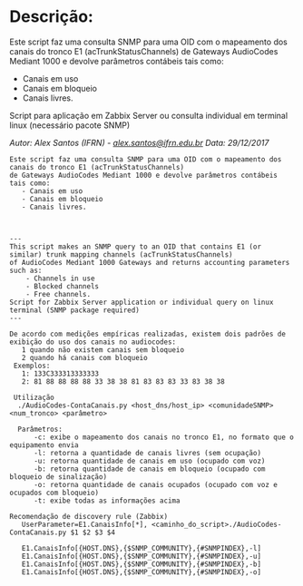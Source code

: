# Descrição:

Este script faz uma consulta SNMP para uma OID com o mapeamento dos canais do tronco E1 (acTrunkStatusChannels)
de Gateways AudioCodes Mediant 1000 e devolve parâmetros contábeis tais como:
   * Canais em uso
   * Canais em bloqueio
   * Canais livres.

Script para aplicação em Zabbix Server ou consulta individual em terminal linux (necessário pacote SNMP)

_Autor: Alex Santos (IFRN) - alex.santos@ifrn.edu.br
Data:  29/12/2017_

```
Este script faz uma consulta SNMP para uma OID com o mapeamento dos canais do tronco E1 (acTrunkStatusChannels)
de Gateways AudioCodes Mediant 1000 e devolve parâmetros contábeis tais como:
   - Canais em uso
   - Canais em bloqueio
   - Canais livres.



---
This script makes an SNMP query to an OID that contains E1 (or similar) trunk mapping channels (acTrunkStatusChannels)
of AudioCodes Mediant 1000 Gateways and returns accounting parameters such as:
    - Channels in use
    - Blocked channels
    - Free channels.
Script for Zabbix Server application or individual query on linux terminal (SNMP package required)
---

De acordo com medições empíricas realizadas, existem dois padrões de exibição do uso dos canais no audiocodes:
   1 quando não existem canais sem bloqueio
   2 quando há canais com bloqueio
 Exemplos: 
   1: 133C333313333333
   2: 81 88 88 88 88 33 38 38 81 83 83 83 33 83 38 38

 Utilização
  ./AudioCodes-ContaCanais.py <host_dns/host_ip> <comunidadeSNMP> <num_tronco> <parâmetro>

  Parâmetros:
      -c: exibe o mapeamento dos canais no tronco E1, no formato que o equipamento envia
      -l: retorna a quantidade de canais livres (sem ocupação)
      -u: retorna quantidade de canais em uso (ocupado com voz)
      -b: retorna quantidade de canais em bloqueio (ocupado com bloqueio de sinalização)
      -o: retorna quantidade de canais ocupados (ocupado com voz e ocupados com bloqueio)
      -t: exibe todas as informações acima

Recomendação de discovery rule (Zabbix)
   UserParameter=E1.CanaisInfo[*], <caminho_do_script>./AudioCodes-ContaCanais.py $1 $2 $3 $4

   E1.CanaisInfo[{HOST.DNS},{$SNMP_COMMUNITY},{#SNMPINDEX},-l]
   E1.CanaisInfo[{HOST.DNS},{$SNMP_COMMUNITY},{#SNMPINDEX},-u]
   E1.CanaisInfo[{HOST.DNS},{$SNMP_COMMUNITY},{#SNMPINDEX},-b]
   E1.CanaisInfo[{HOST.DNS},{$SNMP_COMMUNITY},{#SNMPINDEX},-o]
```
